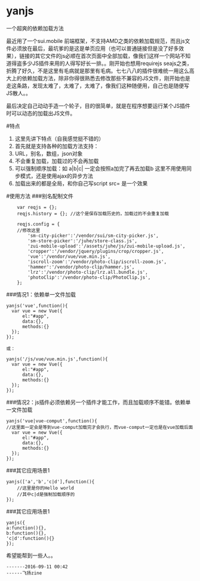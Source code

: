 # yanjs
一个超爽的依赖加载方法

最近用了一个sui.mobile 前端框架，不支持AMD之类的依赖加载规范，而且js文件必须放在最后，最坑爹的是这是单页应用（也可以普通链接但是没了好多效果），链接的其它文件的js必顺在首次页面中全部加载，像我们这样一个网站不知道得盗多少JS插件来用的人得写好长一排。。刚开始也想用requirejs seajs之类，折腾了好久，不是这里有毛病就是那里有毛病。七七八八的插件很难统一用这么高大上的依赖加载方法，除非你得很熟悉去修改那些不兼容的JS文件，刚开始也是走这条路，发现太难了，太难了，太难了，像我们这种随便用，自己也是随便写JS散人。。

最后决定自己动动手造一个轮子，目的很简单，就是在程序想要运行某个JS插件时可以动态的加载出JS文件。

#特点
1. 这里先讲下特点（自我感觉挺不错的）
2. 首先就是支持各种的加载方法支持：
3. URL，别名，数组，json对象
4. 不会重复加载，加载过的不会再加载
5. 可以强制顺序加载：如  a|b|c|  一定会按照a加完了再去加载b 这里不用使用同步模式，还是使用ajax的异步方法
6. 加载出来的都是全局，和你自己写script src=  是一个效果


#使用方法
###别名配制文件


```
	var reqjs = {};
	reqjs.history = {}; //这个是保存加载历史的，加载过的不会重复加载
    
    reqjs.config = {
    //修改这里
        'sm-city-picker':'/vendor/sui/sm-city-picker.js',
        'sm-store-picker':'/juhe/store-class.js',
        'zui-mobile-upload':'/assets/juhe/js/zui-mobile-upload.js',
        'cropper':'/vendor/jquery/plugins/crop/cropper.js',
        'vue':'/vendor/vue/vue.min.js',
        'iscroll-zoom':'/vendor/photo-clip/iscroll-zoom.js',
        'hammer':'/vendor/photo-clip/hammer.js',
        'lrz':'/vendor/photo-clip/lrz.all.bundle.js',
        'photoClip':'/vendor/photo-clip/PhotoClip.js',
    };
```

###情况1：依赖单一文件加载
```
yanjs('vue',function(){
  var vue = new Vue({
      el:"#app",
      data:{},
      methods:{}
  });
});

或：

yanjs('/js/vue/vue.min.js',function(){
  var vue = new Vue({
      el:"#app",
      data:{},
      methods:{}
  });
});

```

###情况2：js插件必须依赖另一个插件才能工作，而且加载顺序不能错。依赖单一文件加载
```
yanjs('vue|vue-comput',function(){
//这里面一定会是等到vue-comput加载完才会执行，而vue-comput一定也是在vue加载后面
  var vue = new Vue({
      el:"#app",
      data:{},
      methods:{}
  });
});

```


###其它应用场景1
```
yanjs(['a','b','c|d'],function(){
	//这里是你的Hello world
	//其中c|d是强制加载顺序的
});
```


###其它应用场景1
```
yanjs({
a:function(){},
b:function(){},
'c|d':function(){}
});
```


希望能帮到一些人。。

	-------2016-09-11 00:42
	------飞扬zine
